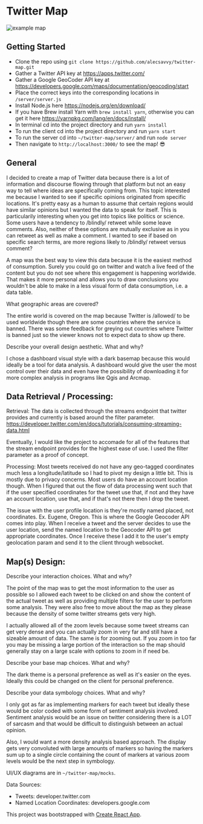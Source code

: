 # Twitter Map

![example map](https://pages.uoregon.edu/asavoy/GEOG_490/map.gif)

## Getting Started
- Clone the repo using `git clone https://github.com/alecsavvy/twitter-map.git`
- Gather a Twitter API key at https://apps.twitter.com/
- Gather a Google GeoCoder API key at https://developers.google.com/maps/documentation/geocoding/start
- Place the correct keys into the corresponding locations in `/server/server.js`
- Install Node.js here https://nodejs.org/en/download/
- If you have Brew install Yarn with `brew install yarn`, otherwise you can get it here https://yarnpkg.com/lang/en/docs/install/
- In terminal cd into the project directory and run `yarn install`
- To run the client cd into the project directory and run `yarn start`
- To run the server cd into `~/twitter-map/server/` and run `node server`
- Then navigate to `http://localhost:3000/` to see the map! 😎

## General
I decided to create a map of Twitter data because there is a lot of information and discourse flowing through that platform but not an easy way to tell where ideas are specifically coming from. This topic interested me because I wanted to see if specific opinions originated from specific locations. It's pretty easy as a human to assume that certain regions would have similar opinions but I wanted the data to speak for itself. This is particularily interesting when you get into topics like politics or science. Some users have a tendency to /blindly/ retweet while some leave comments. Also, neither of these options are mutually exclusive as in you can retweet as well as make a comment. I wanted to see if based on specific search terms, are more regions likely to /blindly/ retweet versus comment?

A map was the best way to view this data because it is the easiest method of consumption. Surely you could go on twitter and watch a live feed of the content but you do not see where this engagement is happening worldwide. That makes it more personal and allows you to draw conclusions you wouldn't be able to make in a less visual form of data consumption, i.e. a data table.

What geographic areas are covered?

The entire world is covered on the map because Twitter is /allowed/ to be used worldwide though there are some countries where the service is banned. There was some feedback for greying out countries where Twitter is banned just so the viewer knows not to expect data to show up there.

Describe your overall design aesthetic. What and why?

I chose a dashboard visual style with a dark basemap because this would ideally be a tool for data analysis. A dashboard would give the user the most control over their data and even have the possibility of downloading it for more complex analysis in programs like Qgis and Arcmap.

## Data Retrieval / Processing:

Retrieval:
The data is collected through the streams endpoint that twitter provides and currently is based around the filter parameter. https://developer.twitter.com/en/docs/tutorials/consuming-streaming-data.html

Eventually, I would like the project to accomade for all of the features that the stream endpoint provides for the highest ease of use. I used the filter parameter as a proof of concept.

Processing: Most tweets received do not have any geo-tagged coordinates much less a longitude/latitude so I had to pivot my design a little bit. This is mostly due to privacy concerns. Most users do have an account location though. When I figured that out the flow of data processing went such that if the user specified coordinates for the tweet use that, if not and they have an account location, use that, and if that's not there then I drop the tweet. 

The issue with the user profile location is they're mostly named placed, not coordinates. Ex. Eugene, Oregon. This is where the Google Geocoder API comes into play. When I receive a tweet and the server decides to use the user location, send the named location to the Geocoder API to get appropriate coordinates. Once I receive these I add it to the user's empty geolocation param and send it to the client through websocket. 

## Map(s) Design:

Describe your interaction choices. What and why?

The point of the map was to get the most information to the user as possible so I allowed each tweet to be clicked on and show the content of the actual tweet as well as providing multiple filters for the user to perform some analysis. They were also free to move about the map as they please because the density of some twitter streams gets very high.

I actually allowed all of the zoom levels because some tweet streams can get very dense and you can actually zoom in very far and still have a sizeable amount of data. The same is for zooming out. If you zoom in too far you may be missing a large portion of the interaction so the map should generally stay on a large scale with options to zoom in if need be.

Describe your base map choices. What and why?
 
 The dark theme is a personal preference as well as it's easier on the eyes. Ideally this could be changed on the client for personal preference.

Describe your data symbology choices. What and why?

I only got as far as implementing markers for each tweet but ideally these would be color coded with some form of sentiment analysis involved. Sentiment analysis would be an issue on twitter considering there is a LOT of sarcasm and that would be difficult to distinguish between an actual opinion.

Also, I would want a more density analysis based approach. The display gets very convoluted with large amounts of markers so having the markers sum up to a single circle containing the count of markers at various zoom levels would be the next step in symbology.

 UI/UX diagrams are in `~/twitter-map/mocks`.

Data Sources:
  - Tweets: developer.twitter.com
- Named Location Coordinates: developers.google.com

This project was bootstrapped with [Create React App](https://github.com/facebook/create-react-app).


